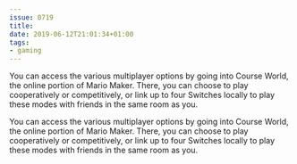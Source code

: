 ```yaml
---
issue: 0719
title: 
date: 2019-06-12T21:01:34+01:00
tags:
- gaming
---
```

You can access the various multiplayer options by going into Course World, the online portion of Mario Maker. There, you can choose to play cooperatively or competitively, or link up to four Switches locally to play these modes with friends in the same room as you.

You can access the various multiplayer options by going into Course World, the online portion of Mario Maker. There, you can choose to play cooperatively or competitively, or link up to four Switches locally to play these modes with friends in the same room as you.